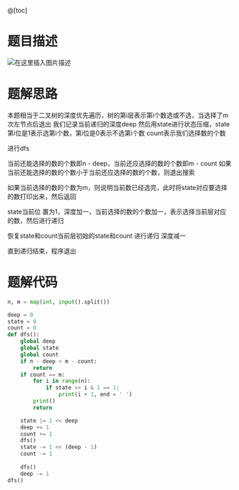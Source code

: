 @[toc]

# 题目描述
![在这里插入图片描述](https://img-blog.csdnimg.cn/direct/9c12e263187842178f8d518d4b68ce30.png)

# 题解思路
本题相当于二叉树的深度优先遍历，树的第i层表示第i个数选或不选，当选择了m次左节点后退出
我们记录当前递归的深度deep
然后用state进行状态压缩，state第i位是1表示选第i个数，第i位是0表示不选第i个数
count表示我们选择数的个数

进行dfs

当前还能选择的数的个数即n - deep，当前还应选择的数的个数即m - count
如果当前还能选择的数的个数小于当前还应选择的数的个数，则退出搜索

如果当前选择的数的个数为m，则说明当前数已经选完，此时将state对应要选择的数打印出来，然后返回

state当前位 置为1，深度加一，当前选择的数的个数加一，表示选择当前层对应的数，然后进行递归

恢复state和count当前层初始的state和count
进行递归
深度减一

直到递归结束，程序退出

# 题解代码
```python
n, m = map(int, input().split())

deep = 0
state = 0
count = 0
def dfs():
    global deep
    global state
    global count
    if n - deep < m - count:
        return
    if count == m:
        for i in range(n):
            if state >> i & 1 == 1:
                print(i + 1, end = ' ')
        print()
        return

    state |= 1 << deep
    deep += 1
    count += 1
    dfs()
    state -= 1 << (deep - 1)
    count -= 1
    
    dfs()
    deep -= 1
dfs()
```